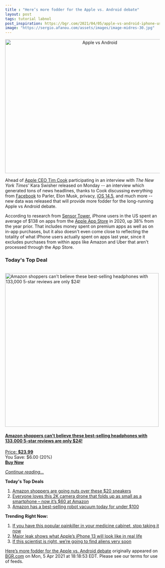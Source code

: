 ```yaml
---
title : "Here’s more fodder for the Apple vs. Android debate"
layout: post
tags: tutorial labnol
post_inspiration: https://bgr.com/2021/04/05/apple-vs-android-iphone-users-spent-138-on-apps-in-2020/
image: "https://sergio.afanou.com/assets/images/image-midres-30.jpg"
---
```


<center><a href="https://bgr.com/2021/04/05/apple-vs-android-iphone-users-spent-138-on-apps-in-2020/" class="bgr-rss-featured-image bgr-rss-test-class"><img loading="lazy" width="601" height="436" src="https://bgr.com/wp-content/uploads/2020/10/iphone-12-5g-mmwave.jpg?quality=70&amp;strip=all&amp;w=601" class="attachment-feed_normal size-feed_normal wp-post-image" alt="Apple vs Android" loading="lazy" srcset="https://bgr.com/wp-content/uploads/2020/10/iphone-12-5g-mmwave.jpg 1469w, https://bgr.com/wp-content/uploads/2020/10/iphone-12-5g-mmwave.jpg?resize=150,109 150w, https://bgr.com/wp-content/uploads/2020/10/iphone-12-5g-mmwave.jpg?resize=300,218 300w, https://bgr.com/wp-content/uploads/2020/10/iphone-12-5g-mmwave.jpg?resize=768,557 768w, https://bgr.com/wp-content/uploads/2020/10/iphone-12-5g-mmwave.jpg?resize=1024,743 1024w, https://bgr.com/wp-content/uploads/2020/10/iphone-12-5g-mmwave.jpg?resize=601,436 601w, https://bgr.com/wp-content/uploads/2020/10/iphone-12-5g-mmwave.jpg?resize=664,482 664w, https://bgr.com/wp-content/uploads/2020/10/iphone-12-5g-mmwave.jpg?resize=1200,871 1200w, https://bgr.com/wp-content/uploads/2020/10/iphone-12-5g-mmwave.jpg?resize=782,567 782w, https://bgr.com/wp-content/uploads/2020/10/iphone-12-5g-mmwave.jpg?resize=827,600 827w, https://bgr.com/wp-content/uploads/2020/10/iphone-12-5g-mmwave.jpg?resize=800,581 800w" sizes="(max-width: 601px) 100vw, 601px" title="Apple vs Android" /></a></center><p>Ahead of <a href="https://www.macstories.net/news/kara-swisher-interviews-apple-ceo-cook-for-sway/">Apple CEO Tim Cook</a> participating in an interview with <em>The New York Times'</em> Kara Swisher released on Monday -- an interview which generated tons of news headlines, thanks to Cook discussing everything from <a href="https://bgr.com/2021/04/03/facebook-data-leak-533-million-user-records-leaked-online/">Facebook</a> to Parler, Elon Musk, privacy, <a href="https://www.cnet.com/how-to/ios-14-5-brings-new-siri-voices-to-your-iphone-and-ipad-heres-how-you-can-use-them/">iOS 14.5</a>, and much more -- new data was released that will provide more fodder for the long-running Apple vs Android debate.</p>
<p>According to research from <a href="https://www.macrumors.com/2021/04/02/iphone-users-spent-138-on-apps/">Sensor Tower</a>, iPhone users in the US spent an average of $138 on apps from the <a href="https://www.apple.com/app-store/">Apple App Store</a> in 2020, up 38% from the year prior. That includes money spent on premium apps as well as on in-app purchases, but it also doesn't even come close to reflecting the totality of what iPhone users actually spent on apps last year, since it excludes purchases from within apps like Amazon and Uber that aren't processed through the App Store.</p>
<h3>Today's Top Deal</h3>
<p><a href="https://www.amazon.com/TOZO-Bluetooth-Wireless-Headphones-Waterproof/dp/B07J2Z5DBM?tag=b0c55topdeals-20"><br><img height="500px" width="500px" src="https://m.media-amazon.com/images/I/51jEfl-2yUL.jpg" alt="Amazon shoppers can't believe these best-selling headphones with 133,000 5-star reviews are only $24!"><br></a></p>
<h4><a href="https://www.amazon.com/TOZO-Bluetooth-Wireless-Headphones-Waterproof/dp/B07J2Z5DBM?tag=b0c55rss-20">Amazon shoppers can't believe these best-selling headphones with 133,000 5-star reviews are only $24!</a></h4>
<p><a href="https://www.amazon.com/TOZO-Bluetooth-Wireless-Headphones-Waterproof/dp/B07J2Z5DBM?tag=b0c55rss-20">Price: <strong>$23.99</strong></a><br><span>You Save: $6.00 (20%)</span><br><strong><a href="https://www.amazon.com/TOZO-Bluetooth-Wireless-Headphones-Waterproof/dp/B07J2Z5DBM?tag=b0c55rss-20">Buy Now</a></strong></p>
<p><a href="https://bgr.com/2021/04/05/apple-vs-android-iphone-users-spent-138-on-apps-in-2020/" class="more-link"><em>Continue reading...</em></a></p>

<p><strong>Today's Top Deals</strong></p>
<ol>
<li><a href="https://bgr.com/2021/04/05/amazon-shoppers-are-going-nuts-over-these-20-sneakers/?utm_source=rss&#038;utm_campaign=topdeals">Amazon shoppers are going nuts over these $20 sneakers</a></li>
<li><a href="https://bgr.com/2021/04/05/drone-with-camera-amazon-best-deal-april-2021-potensic-elfin/?utm_source=rss&#038;utm_campaign=topdeals">Everyone loves this 2K camera drone that folds up as small as a smartphone &#8211; now it&#8217;s $60 at Amazon</a></li>
<li><a href="https://bgr.com/2021/04/05/best-robot-vacuum-deals-on-amazon-april-2021/?utm_source=rss&#038;utm_campaign=topdeals">Amazon has a best-selling robot vacuum today for under $100</a></li>
</ol>

<p><strong>Trending Right Now:</strong></p>
<ol>
<li><a href="https://bgr.com/2021/04/05/drug-recall-acetaminophen-tablets/">If you have this popular painkiller in your medicine cabinet, stop taking it now</a></li>
<li><a href="https://bgr.com/2021/04/05/iphone-13-pro-release-notch-smaller-design-mockup/">Major leak shows what Apple&#8217;s iPhone 13 will look like in real life</a></li>
<li><a href="https://bgr.com/2021/04/05/alien-life-discovery-james-webb/">If this scientist is right, we’re going to find aliens very soon</a></li>
</ol>
<p><a href="https://bgr.com/2021/04/05/apple-vs-android-iphone-users-spent-138-on-apps-in-2020/">Here’s more fodder for the Apple vs. Android debate</a> originally appeared on <a href="http://bgr.com">BGR.com</a> on Mon, 5 Apr 2021 at 18:18:53 EDT. Please see our terms for use of feeds.</p>